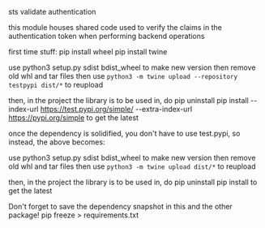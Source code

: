 sts validate authentication

this module houses shared code used to verify the claims in the authentication token
when performing backend operations


first time stuff:
pip install wheel
pip install twine

use python3 setup.py sdist bdist_wheel to make new version
then remove old whl and tar files
then use ```python3 -m twine upload --repository testpypi dist/*``` to reupload

then, in the project the library is to be used in, do
pip uninstall <name>
pip install --index-url https://test.pypi.org/simple/ --extra-index-url https://pypi.org/simple <name>
to get the latest

once the dependency is solidified, you don't have to use test.pypi, so instead, the above becomes:

use python3 setup.py sdist bdist_wheel to make new version
then remove old whl and tar files
then use ```python3 -m twine upload dist/*``` to reupload

then, in the project the library is to be used in, do
pip uninstall <name>
pip install <name>
to get the latest

Don't forget to save the dependency snapshot in this and the other package!
pip freeze > requirements.txt
